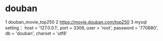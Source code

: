 # douban
1 douban_movie_top250
2 https://movie.douban.com/top250
3 mysql setting：
    host = '127.0.0.1',
    port = 3306,
    user = 'root',
    password = '770880',
    db = 'douban',
    charset = 'utf8'
